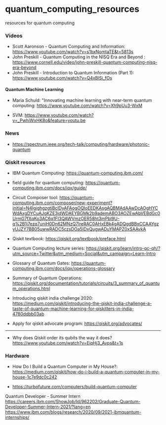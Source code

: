 # quantum_computing_resources
resources for quantum computing

### Videos
* Scott Aaronson - Quantum Computing and Information: https://www.youtube.com/watch?v=s1bxNomtaTE&t=5813s
* John Preskill - Quantum Computing in the NISQ Era and Beyond : https://www.cornell.edu/video/john-preskill-quantum-computing-nisq-era-beyond
* John Preskill - Introduction to Quantum Information (Part 1): https://www.youtube.com/watch?v=Q4xBlSi_fOs

#### Quantum Machine Learning
* Maria Schuld: "Innovating machine learning with near-term quantum computing: https://www.youtube.com/watch?v=Xh9pUu3-WxM

* SVM: https://www.youtube.com/watch?v=_PwhiWxHK8o&feature=youtu.be

### News
* https://spectrum.ieee.org/tech-talk/computing/hardware/photonic-quantum

### Qiskit resources

* IBM Quantum Computing: https://quantum-computing.ibm.com/

* field guide for quantum computing: https://quantum-computing.ibm.com/docs/iqx/guide/

* Circuit Composer tool: https://quantum-computing.ibm.com/composer/new-experiment?initial=N4IgjghgzgtiBcIDyAFAogOQIoEEDKAsgAQBMAdAAwDcAOgHYCWdAxgDYCuAJgKZE3jdWDAEYBGMk2b9ademABO3AOZEwAbVEBdGc0UrmG7fXqKo3AC6q1FI3QAWVmzOER58ht3mPbl9U-q%2B1j7ezq7uniH0Dn62MNzQ7IreRAC0AHxEBk4gADQgdBBxCCAAYgzyUJZY7BB05uwwRADC5czsDOa5IDxQugwADuYMAPZ0xSAAvkA

* Qiskit textbook: https://qiskit.org/textbook/preface.html

* Quantum Computing lecture series: https://qiskit.org/learn/intro-qc-qh/?utm_source=Twitter&utm_medium=Social&utm_campaign=Learn-Intro

* Glossary of Quantum Gates: https://quantum-computing.ibm.com/docs/iqx/operations-glossary

* Summary of Quantum Operations: https://qiskit.org/documentation/tutorials/circuits/3_summary_of_quantum_operations.html

* Introducing qiskit india challenge 2020: https://medium.com/qiskit/introducing-the-qiskit-india-challenge-a-taste-of-quantum-machine-learning-for-qiskitters-in-india-4780ddbb03ab

* Apply for qiskit advocate program: https://qiskit.org/advocates/

------------------------------------------------------

* Why does Qiskit order its qubits the way it does? https://www.youtube.com/watch?v=EiqHj3_Avps&t=1s

### Hardware

* How Do I Build a Quantum Computer in My House?: https://medium.com/qiskit/how-do-i-build-a-quantum-computer-in-my-house-1c7e9dc0c242

* https://turbofuture.com/computers/build-quantum-computer

Quantum Developer - Summer Intern
https://careers.ibm.com/ShowJob/Id/962202/Graduate-Quantum-Developer-Summer-Intern-2021/?lang=en
https://www.ibm.com/blogs/research/2020/09/2021-ibmquantum-internships/
